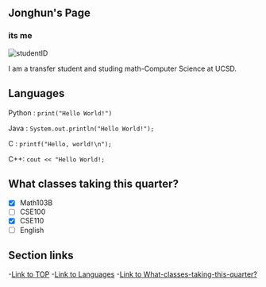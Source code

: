 ## Jonghun's Page
### its me
![studentID](https://github.com/UCSDJonghun/cse110_lab1/assets/114322721/72d68749-b052-440b-91eb-6337d677510b)

I am a transfer student and studing math-Computer Science at UCSD.

## Languages

Python : `print("Hello World!")`

Java : `System.out.println("Hello World!");`

C : `printf("Hello, world!\n");`

C++: `cout << "Hello World!;`

## What classes taking this quarter?

- [x] Math103B
- [ ] CSE100
- [x] CSE110
- [ ] English

## Section links

-[Link to TOP](https://UCSDJonghun.github.io/cse110_Lab1/#Jonghun's-Page)
-[Link to Languages](https://UCSDJonghun.github.io/cse110_Lab1/#Languages)
-[Link to What-classes-taking-this-quarter?](https://UCSDJonghun.github.io/cse110_Lab1/#What-classes-taking-this-quarter?)
